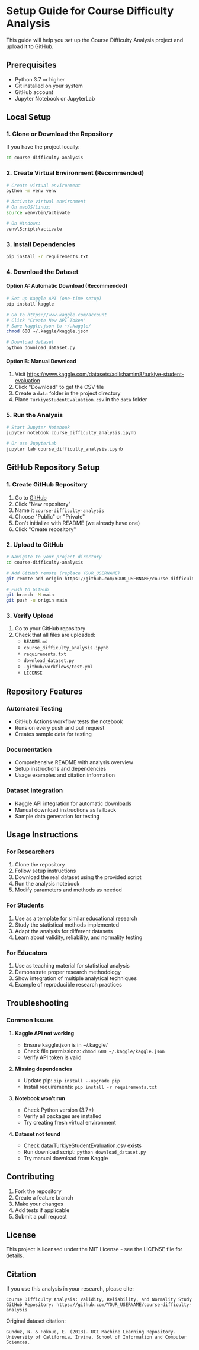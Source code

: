 # Setup Guide for Course Difficulty Analysis

This guide will help you set up the Course Difficulty Analysis project and upload it to GitHub.

## Prerequisites

- Python 3.7 or higher
- Git installed on your system
- GitHub account
- Jupyter Notebook or JupyterLab

## Local Setup

### 1. Clone or Download the Repository

If you have the project locally:
```bash
cd course-difficulty-analysis
```

### 2. Create Virtual Environment (Recommended)

```bash
# Create virtual environment
python -m venv venv

# Activate virtual environment
# On macOS/Linux:
source venv/bin/activate

# On Windows:
venv\Scripts\activate
```

### 3. Install Dependencies

```bash
pip install -r requirements.txt
```

### 4. Download the Dataset

#### Option A: Automatic Download (Recommended)
```bash
# Set up Kaggle API (one-time setup)
pip install kaggle

# Go to https://www.kaggle.com/account
# Click "Create New API Token"
# Save kaggle.json to ~/.kaggle/
chmod 600 ~/.kaggle/kaggle.json

# Download dataset
python download_dataset.py
```

#### Option B: Manual Download
1. Visit https://www.kaggle.com/datasets/adilshamim8/turkiye-student-evaluation
2. Click "Download" to get the CSV file
3. Create a `data` folder in the project directory
4. Place `TurkiyeStudentEvaluation.csv` in the `data` folder

### 5. Run the Analysis

```bash
# Start Jupyter Notebook
jupyter notebook course_difficulty_analysis.ipynb

# Or use JupyterLab
jupyter lab course_difficulty_analysis.ipynb
```

## GitHub Repository Setup

### 1. Create GitHub Repository

1. Go to [GitHub](https://github.com)
2. Click "New repository"
3. Name it `course-difficulty-analysis`
4. Choose "Public" or "Private"
5. Don't initialize with README (we already have one)
6. Click "Create repository"

### 2. Upload to GitHub

```bash
# Navigate to your project directory
cd course-difficulty-analysis

# Add GitHub remote (replace YOUR_USERNAME)
git remote add origin https://github.com/YOUR_USERNAME/course-difficulty-analysis.git

# Push to GitHub
git branch -M main
git push -u origin main
```

### 3. Verify Upload

1. Go to your GitHub repository
2. Check that all files are uploaded:
   - `README.md`
   - `course_difficulty_analysis.ipynb`
   - `requirements.txt`
   - `download_dataset.py`
   - `.github/workflows/test.yml`
   - `LICENSE`

## Repository Features

### Automated Testing
- GitHub Actions workflow tests the notebook
- Runs on every push and pull request
- Creates sample data for testing

### Documentation
- Comprehensive README with analysis overview
- Setup instructions and dependencies
- Usage examples and citation information

### Dataset Integration
- Kaggle API integration for automatic downloads
- Manual download instructions as fallback
- Sample data generation for testing

## Usage Instructions

### For Researchers
1. Clone the repository
2. Follow setup instructions
3. Download the real dataset using the provided script
4. Run the analysis notebook
5. Modify parameters and methods as needed

### For Students
1. Use as a template for similar educational research
2. Study the statistical methods implemented
3. Adapt the analysis for different datasets
4. Learn about validity, reliability, and normality testing

### For Educators
1. Use as teaching material for statistical analysis
2. Demonstrate proper research methodology
3. Show integration of multiple analytical techniques
4. Example of reproducible research practices

## Troubleshooting

### Common Issues

1. **Kaggle API not working**
   - Ensure kaggle.json is in ~/.kaggle/
   - Check file permissions: `chmod 600 ~/.kaggle/kaggle.json`
   - Verify API token is valid

2. **Missing dependencies**
   - Update pip: `pip install --upgrade pip`
   - Install requirements: `pip install -r requirements.txt`

3. **Notebook won't run**
   - Check Python version (3.7+)
   - Verify all packages are installed
   - Try creating fresh virtual environment

4. **Dataset not found**
   - Check data/TurkiyeStudentEvaluation.csv exists
   - Run download script: `python download_dataset.py`
   - Try manual download from Kaggle

## Contributing

1. Fork the repository
2. Create a feature branch
3. Make your changes
4. Add tests if applicable
5. Submit a pull request

## License

This project is licensed under the MIT License - see the LICENSE file for details.

## Citation

If you use this analysis in your research, please cite:

```
Course Difficulty Analysis: Validity, Reliability, and Normality Study
GitHub Repository: https://github.com/YOUR_USERNAME/course-difficulty-analysis
```

Original dataset citation:
```
Gunduz, N. & Fokoue, E. (2013). UCI Machine Learning Repository. 
University of California, Irvine, School of Information and Computer Sciences.
```
